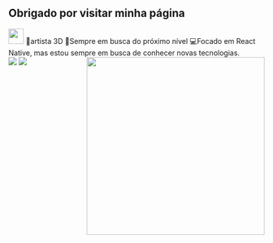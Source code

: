 



<h2>Obrigado por visitar minha página</h2><img src="https://media.giphy.com/media/hvRJCLFzcasrR4ia7z/giphy.gif" width="30px">
🎨artista 3D 
🚀Sempre em busca do próximo nível
💻Focado em React Native, mas estou sempre em busca de conhecer novas tecnologias.


<img align="right" src="https://user-images.githubusercontent.com/77082797/116942005-22b6e880-ac47-11eb-9d92-03c178c3add9.png" width="350"/>
  <div>
  <a href = "mailto: claytonphilippe@gmail.com"><img src="https://img.shields.io/badge/-Gmail-%23EA4335?style=for-the-badge&logo=gmail&logoColor=white" target="_blank"></a>
  <a href="https://www.linkedin.com/in/claytonphilippe/" target="_blank"><img src="https://img.shields.io/badge/-LinkedIn-%230077B5?style=for-the-badge&logo=linkedin&logoColor=white" target="_blank"></a>
</div>



